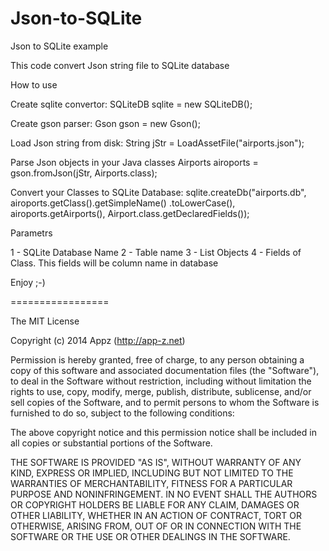 Json-to-SQLite
==============

Json to SQLite example

This code convert Json string file to SQLite database

How to use

Create sqlite convertor: 
SQLiteDB sqlite = new SQLiteDB();

Create gson parser:
Gson gson = new Gson();

Load Json string from disk:
String jStr = LoadAssetFile("airports.json");

Parse Json objects in your Java classes
Airports airoports = gson.fromJson(jStr, Airports.class);

Convert your Classes to SQLite Database:
sqlite.createDb("airports.db", airoports.getClass().getSimpleName()
    .toLowerCase(), airoports.getAirports(),
    Airport.class.getDeclaredFields());

Parametrs

1 - SQLite Database Name
2 - Table name
3 - List Objects
4 - Fields of Class. This fields will be column name in database

Enjoy ;-)

=================

The MIT License

Copyright (c) 2014 Appz (http://app-z.net)

Permission is hereby granted, free of charge, to any person obtaining a copy of this software and associated documentation files (the "Software"), to deal in the Software without restriction, including without limitation the rights to use, copy, modify, merge, publish, distribute, sublicense, and/or sell copies of the Software, and to permit persons to whom the Software is furnished to do so, subject to the following conditions:

The above copyright notice and this permission notice shall be included in all copies or substantial portions of the Software.

THE SOFTWARE IS PROVIDED "AS IS", WITHOUT WARRANTY OF ANY KIND, EXPRESS OR IMPLIED, INCLUDING BUT NOT LIMITED TO THE WARRANTIES OF MERCHANTABILITY, FITNESS FOR A PARTICULAR PURPOSE AND NONINFRINGEMENT. IN NO EVENT SHALL THE AUTHORS OR COPYRIGHT HOLDERS BE LIABLE FOR ANY CLAIM, DAMAGES OR OTHER LIABILITY, WHETHER IN AN ACTION OF CONTRACT, TORT OR OTHERWISE, ARISING FROM, OUT OF OR IN CONNECTION WITH THE SOFTWARE OR THE USE OR OTHER DEALINGS IN THE SOFTWARE.

